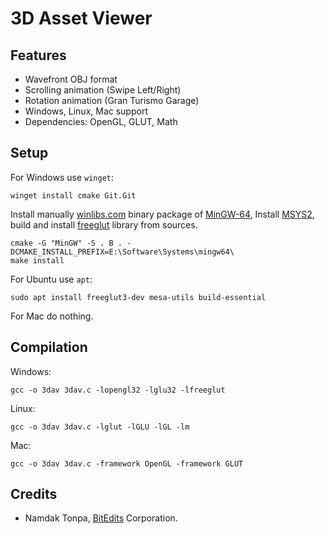 3D Asset Viewer
===============

Features
--------

* Wavefront OBJ format
* Scrolling animation (Swipe Left/Right)
* Rotation animation (Gran Turismo Garage)
* Windows, Linux, Mac support
* Dependencies: OpenGL, GLUT, Math

Setup
-----

For Windows use `winget`:

```
winget install cmake Git.Git
```

Install manually <a href="https://winlibs.com">winlibs.com</a> binary
package of <a href="https://www.mingw-w64.org">MinGW-64</a>,
Install <a href="https://www.msys2.org">MSYS2</a>, build and install
<a href="https://github.com/freeglut/freeglut">freeglut</a> library from sources.

```
cmake -G "MinGW" -S . B . -DCMAKE_INSTALL_PREFIX=E:\Software\Systems\mingw64\
make install
```

For Ubuntu use `apt`:

```
sudo apt install freeglut3-dev mesa-utils build-essential
```

For Mac do nothing.

Compilation
-----------

Windows:

```
gcc -o 3dav 3dav.c -lopengl32 -lglu32 -lfreeglut
```

Linux:

```
gcc -o 3dav 3dav.c -lglut -lGLU -lGL -lm
```

Mac:

```
gcc -o 3dav 3dav.c -framework OpenGL -framework GLUT
```

Credits
-------

* Namdak Tonpa, <a href="https://github.com/BitEdits/">BitEdits</a> Corporation.
